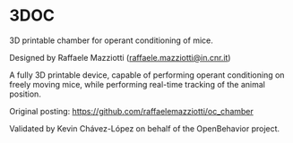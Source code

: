 # 3DOC

3D printable chamber for operant conditioning of mice.

Designed by Raffaele Mazziotti (raffaele.mazziotti@in.cnr.it)

A fully 3D printable device, capable of performing operant conditioning on freely moving mice, while performing real-time tracking of the animal position.

Original posting: https://github.com/raffaelemazziotti/oc_chamber

Validated by Kevin Chávez-López on behalf of the OpenBehavior project.

